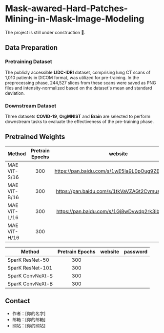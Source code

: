 # Mask-awared-Hard-Patches-Mining-in-Mask-Image-Modeling

The project is still under construction :construction:.

## Data Preparation

### Pretraining Dataset

The publicly accessible **LIDC-IDRI** dataset, comprising lung CT scans of 1,010 patients in DICOM format, was utilized for pre-training. In the preprocessing phase, 244,527 slices from these scans were saved as PNG files and intensity-normalized based on the dataset's mean and standard deviation.

### Downstream Dataset

Three datasets **COVID-19**, **OrgMNIST** and **Brain** are selected to perform downstream tasks to evaluate the effectiveness of the pre-training phase.

## Pretrained Weights

| Method | Pretrain Epochs | website | password |
|-------|:-------:|:-------:|:-------:|
| MAE ViT-S/16 | 300 | https://pan.baidu.com/s/1wE5Ia9L0pOug9ZES7_qM2Q | gmec |
| MAE ViT-B/16 | 300 | https://pan.baidu.com/s/1tkVaVZAGt2Cymus_Qzvu5Q | js8p |
| MAE ViT-L/16 | 300 | https://pan.baidu.com/s/1Gj8wDvwdp2rk3ibz_7XcQA | lojj |
| MAE ViT-H/16 | 300 |  |  |

| Method | Pretrain Epochs | website | password |
|-------|:-------:|:-------:|:-------:|
| SparK ResNet-50 | 300 |  |  |
| SparK ResNet-101 | 300 |  |  |
| SparK ConvNeXt-S | 300 |  |  |
| SparK ConvNeXt-B | 300 |  |  |


## Contact

- 作者：[你的名字]
- 邮箱：[你的邮箱]
- 网站：[你的网站]
